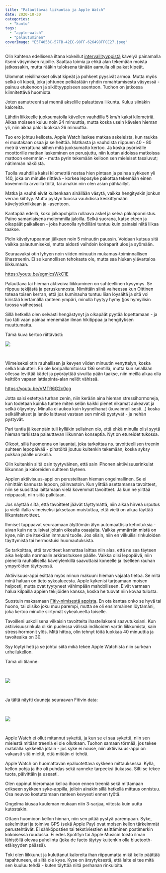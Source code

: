 ```yaml
---
title: "Palauttavaa liikuntaa ja Apple Watch"
date: 2020-10-30
categories: 
  - "kunto"
tags: 
  - "apple-watch"
  - "palautuminen"
coverImage: "E5F4053C-57FB-42EC-98FF-626498FFCE27.jpeg"
---
```


Olin kahtena edellisenä iltana kokeillut [intervallityyppistä](https://jagster.eksis.one/heikon-miehen-koyha-hiit-juoksumatolla-kavellen/) kävelyä painamalla itseni väsymisen rajoille. Saattaa toimia ja ehkä alan tekemään moista jatkossakin, mutta rääkin tuloksena tänään aamulla oli paikat kipeät.

<!--more-->

Ulommat reisilihakset olivat kipeät ja pohkeet pyysivät armoa. Mutta myös selkä oli kipeä, joka johtunee pelkästään ryhdin romahtamisesta väsyessä - painuu etukenoon ja sikiötyyppiseen asentoon. Tuohon on jatkossa kiinnitettävä huomiota.

Joten aamutreeni sai mennä akselille palauttava liikunta. Kuluu siinäkin kaloreita.

Lähdin liikkeelle juoksumatolla kävellen vauhdilla 5 km/h kaksi kilometriä. Aikaa moiseen kuluu noin 24 minuuttia, mutta koska usein kävelen hieman yli, niin aikaa paloi luokkaa 26 minuuttia.

Tuo ero johtuu kellosta. Apple Watch laskee matkaa askeleista, kun raukka ei muutakaan osaa ja se heittää. Matkasta ja vauhdista riippuen 40 - 80 metriä verrattuna siihen mitä juoksumatto kertoo. Ja koska pyörivälle moottorille matkan laskeminen on perusjuttu, niin luotan aidoissa matkoissa mattoon enemmän - mutta pyrin tekemään kelloon sen mieleiset tasaluvut; nätimmän näköistä.

Tuolla vauhdilla kaksi kilometriä nostaa hien pintaan ja painaa sykkeen yli 140, joka on minulle riittävä - korkea leposyke pakottaa tekemään einen kovemmilla arvoilla töitä, tai ainakin niin olen asian pähkäillyt.

Matka ja vauhti eivät kuitenkaan sinällään väsytä, vaikka hengityskin jonkun verran kiihtyy. Mutta pystyn tuossa vauhdissa keskittymään kävelytekniikkaan ja -asentoon.

Kantapää edellä, koko jalkapohjalla rullaava askel ja selvä päkiäponnistus. Paino samanlaisena molemmilla jaloilla. Selkä suorana, katse eteen ja olkapäät paikalleen - joka huonolla ryhdilläni tuntuu kuin painaisi niitä liikaa taakse.

Pidin kävelyrupeaman jälkeen noin 5 minuutin paussin. Voidaan kutsua sitä vaikka palautumiseksi, mutta aidosti vaihdoin koiraparit ulos ja syömään.

Seuraavaksi otin lyhyen noin viiden minuutin mukamas-toiminnallisen lihastreenin. Ei se kunnollisen tehokasta ole, mutta saa hiukan ylävartaloa liikkumaan.

https://youtu.be/egmlcsWkC1E

Palauttava tai hieman aktivoiva liikkuminen on suhteellinen kysymys. Se riippuu tekijästä ja peruskunnosta. Nimittäin siinä vaiheessa kun Oittinen toteaa toisen kerran, että jos kuminauha tuntuu liian löysältä ja sitä voi kiristää kiertämällä ranteen ympäri, minulla hyytyy hymy (jos hymyilisin tuossa vaiheessa).

Sillä hetkellä olen selvästi hengästynyt ja olkapäät pyytää lopettamaan - ja tuo täti vaan painaa menemään ilman hikitippaa ja hengityksen muuttumatta.

Tämä kuva kertoo riittävästi:

![](images/C9AAE722-D4E4-4DBE-9637-4FD7E123D6AE-700x700.jpeg)

 

Viimeiseksi otin rauhallisen ja kevyen viiden minuutin venyttelyn, koska selkä kiukutteli. En ole koripallomitoissa 186 sentillä, mutta kun selällään ollessa levittää kädet ja pyöräyttää sivuilta pään taakse, niin meillä alkaa olla keittiön vapaan lattiapinta-alan neliöt vähissä.

https://youtu.be/VMTR6G2c0cg

Jotta saisi estettyä turhan zenin, niin kerään aina hieman stressihormoneja, kun todetaan kuinka tuntee miten selän kaikki pienet nikamat aukeavat ja selkä öljyyntyy. Minulla ei aukea kuin kyynelhanat (kuvainnollisesti...) koska selkälihakset ja lantio laittavat vastaan sen minkä pystyvät - ja nehän pystyvät.

Pari tuntia jälkeenpäin tuli kylläkin sellainen olo, että ehkä minulla olisi syytä hieman tarkistaa palauttavan liikunnan konseptia. Nyt on etureidet tukossa.

Olkoot, sillä huomenna on lauantai, joka tarkoittaa ns. tavoitteellisen treenin suhteen lepopäivää - pihatöitä joutuu kuitenkin tekemään, koska syksy pukkaa päälle urakalla.

Olin kuitenkin siltä osin tyytyväinen, että sain iPhonen aktiivisuusrinkulat liikunnan ja kaloreiden suhteen täyteen.

Applen aktiivisuus-appi on perusteiltaan hieman ongelmallinen. Se ei nimittäin kannusta lepoon, päinvastoin. Kun ylittää asettamansa tavoitteet, niin se suosittaa laittamaan vielä kovemmat tavoitteet. Ja kun ne ylittää reippaasti, niin siitä palkitaan.

Jos näyttää siltä, että tavoitteet jäävät täyttymättä, niin alkaa hirveä urputus ja vielä illalla viimeiseksi jaksetaan muistuttaa, että vielä on aikaa täyttää liikuntatavoitteet.

Ihmiset tuppaavat seuraamaan älyttömän älyn automaattisia kehoituksia - aivan kuin ne tulisivat joltain oikealta osaajalta. Vaikka ymmärrän mistä on kyse, niin ole itsekään immuuni tuolle. Jos olisin, niin en vilkuilisi rinkuloiden täyttymistä tai hermostuisi huomautuksista.

Se tarkoittaa, että tavoitteet kannattaa laittaa niin alas, että ne saa täyteen aika helpolla normaalin arkirasituksen päälle. Vaikka olisi lepopäivä, niin pienellä rauhallisella kävelylenkillä saavuttaisi koneelle ja itselleen rauhan ympyröiden täyttyessä.

Aktiivisuus-appi esittää myös minun makuuni hieman vajaata tietoa. Se mitä minä haluan on tieto sykealueesta. Apple kykenisi tarjoamaan moisen helposti, mutta ovat tyytyneet vähimpään mahdolliseen. Eivät varmaan halua kilpailla appien tekijöiden kanssa, koska he tuovat niin kovaa tulosta.

Suostuin maksamaan [Fitiv-nimisestä appista](https://apps.apple.com/fi/app/fitiv-pulse-gps-cardio-tracker/id942494517?l=fi). En ota kantaa onko se hyvä tai huono, tai olisiko joku muu parempi, mutta se oli ensimmäinen löytämäni, joka kertoo minulle siirtymät sykealueelta toiselle.

Tavoilleni uskollisena vilkaisin tavoitteita ihastellakseni saavutuksiani. Kun aktiivisuusrinkula olikin puolessa välissä indikoiden vartin liikkumista, sain stressihormonit ylös. Mitä hittoa, olin tehnyt töitä luokkaa 40 minuuttia ja tavoiteaika on 30.

Syy löytyi heti ja se johtui siitä mikä tekee Apple Watchista niin surkean urheilukellon.

Tämä oli tilanne:

 

![](images/9ACE7A79-74BF-4A51-9475-19C2A10DFCB0-700x424.jpeg)

 

Ja tältä näytti duuneja seuraavan Fitivin data:

 

![](images/24043A1E-595B-4594-978D-A183E3ACA7EF-700x700.jpeg)

 

Apple Watch ei ollut mitannut sykettä, ja kun se ei saa sykettä, niin sen mielestä mitään treeniä ei ole ollutkaan. Tuohon samaan törmää, jos tekee matalalla sykkeellä jotain - jos syke ei nouse, niin aktiivisuus-appi on vakaasti sitä mieltä, että mitään ei tehdä.

Apple Watch on huomattavan epäluotettava sykkeen mittauksessa. Kyllä, kellon pohja ja iho oli puhdas sekä ranneke tarpeeksi tiukassa. Silti se tekee tuota, päivittäin ja useasti.

Olen oppinut hieromaan kelloa ihoon ennen treeniä sekä mittamaan erikseen sykkeen syke-appilla, jolloin ainakin sillä hetkellä mittaus onnistuu. Osa neuvoo kostuttamaan ranteen kevyesti ennen työtä.

Ongelma kiusaa kuuleman mukaan niin 3-sarjaa, viitosta kuin uutta kutostakin.

Ottaen huomioon kellon hinnan, niin sen pitää pystyä parempaan. Syke, askelmittari ja toimiva GPS (sekä Apple Pay) ovat moisen kellon tärkeimmät perustehtävät. Ei sähköpostien tai tekstiviestien esittäminen postimerkin kokoisessa ruudussa. Ei edes Spotifyn tai Apple Musicin toisto ilman lähistöllä olevaa puhelinta (joka de facto täytyy kuitenkin olla bluetooth-etäisyyden päässä).

Toki olen liikkunut ja kuluttanut kaloreita ihan riippumatta mikä kello päättää tapahtuneen, ei siitä ole kyse. Kyse on ärsytyksestä, että laite ei tee mitä sen kuuluu tehdä - kuten täyttää niitä perhanan rinkuloita.
